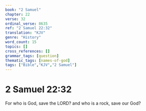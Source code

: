 ```yaml
---
book: "2 Samuel"
chapter: 22
verse: 32
ordinal_verse: 8635
ref: "2 Samuel 22:32"
translation: "KJV"
genre: "History"
word_count: 15
topics: []
cross_references: []
grammar_tags: [question]
thematic_tags: [names-of-god]
tags: ["Bible","KJV","2 Samuel"]
---
```


# 2 Samuel 22:32

For who is God, save the LORD? and who is a rock, save our God?
